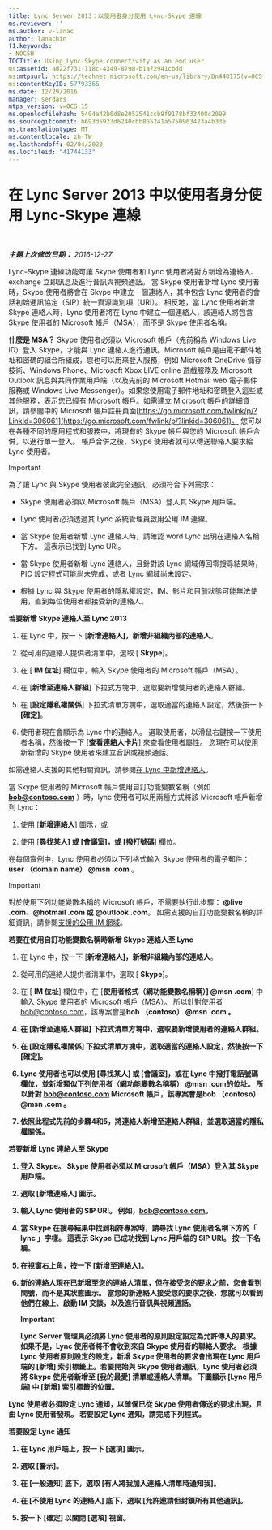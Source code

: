 ```yaml
---
title: Lync Server 2013：以使用者身分使用 Lync-Skype 連線
ms.reviewer: ''
ms.author: v-lanac
author: lanachin
f1.keywords:
- NOCSH
TOCTitle: Using Lync-Skype connectivity as an end user
ms:assetid: ad22f731-118c-4349-8790-b1a72941cbdd
ms:mtpsurl: https://technet.microsoft.com/en-us/library/Dn440175(v=OCS.15)
ms:contentKeyID: 57793365
ms.date: 12/29/2016
manager: serdars
mtps_version: v=OCS.15
ms.openlocfilehash: 5404a42b0d8e2052541ccb9f9178bf33408c2099
ms.sourcegitcommit: b693d5923d6240cbb865241a5750963423a4b33e
ms.translationtype: MT
ms.contentlocale: zh-TW
ms.lasthandoff: 02/04/2020
ms.locfileid: "41744133"
---
```

<div data-xmlns="http://www.w3.org/1999/xhtml">

<div class="topic" data-xmlns="http://www.w3.org/1999/xhtml" data-msxsl="urn:schemas-microsoft-com:xslt" data-cs="http://msdn.microsoft.com/en-us/">

<div data-asp="http://msdn2.microsoft.com/asp">

# <a name="using-lync-skype-connectivity-in-lync-server-2013-as-an-end-user"></a>在 Lync Server 2013 中以使用者身分使用 Lync-Skype 連線

</div>

<div id="mainSection">

<div id="mainBody">

<span> </span>

_**主題上次修改日期：** 2016-12-27_

Lync-Skype 連線功能可讓 Skype 使用者和 Lync 使用者將對方新增為連絡人、exchange 立即訊息及進行音訊與視頻通話。 當 Skype 使用者新增 Lync 使用者時，Skype 使用者將會在 Skype 中建立一個連絡人，其中包含 Lync 使用者的會話初始通訊協定（SIP）統一資源識別項（URI）。 相反地，當 Lync 使用者新增 Skype 連絡人時，Lync 使用者將在 Lync 中建立一個連絡人，該連絡人將包含 Skype 使用者的 Microsoft 帳戶（MSA），而不是 Skype 使用者名稱。

**什麼是 MSA？** Skype 使用者必須以 Microsoft 帳戶（先前稱為 Windows Live ID）登入 Skype，才能與 Lync 連絡人進行通訊。Microsoft 帳戶是由電子郵件地址和密碼的組合所組成，您也可以用來登入服務，例如 Microsoft OneDrive 儲存技術、Windows Phone、Microsoft Xbox LIVE online 遊戲服務及 Microsoft Outlook 訊息與共同作業用戶端（以及先前的 Microsoft Hotmail web 電子郵件服務或 Windows Live Messenger）。如果您使用電子郵件地址和密碼登入這些或其他服務，表示您已經有 Microsoft 帳戶。如需建立 Microsoft 帳戶的詳細資訊，請參閱中的 Microsoft 帳戶註冊頁面[https://go.microsoft.com/fwlink/p/?LinkId=306061](https://go.microsoft.com/fwlink/p/?linkid=306061)。 您可以在各種不同的應用程式和服務中，將現有的 Skype 帳戶與您的 Microsoft 帳戶合併，以進行單一登入。 帳戶合併之後，Skype 使用者就可以傳送聯絡人要求給 Lync 使用者。

<div>


> [!IMPORTANT]  
> 為了讓 Lync 與 Skype 使用者彼此完全通訊，必須符合下列需求： 
> <UL>
> <LI>
> <P>Skype 使用者必須以 Microsoft 帳戶（MSA）登入其 Skype 用戶端。</P>
> <LI>
> <P>Lync 使用者必須透過其 Lync 系統管理員啟用公用 IM 連線。</P>
> <LI>
> <P>當 Skype 使用者新增 Lync 連絡人時，請確認 word Lync 出現在連絡人名稱下方。 這表示已找到 Lync URI。</P>
> <LI>
> <P>當 Skype 使用者新增 Lync 連絡人，且針對該 Lync 網域傳回零搜尋結果時，PIC 設定程式可能尚未完成，或者 Lync 網域尚未設定。</P>
> <LI>
> <P>根據 Lync 與 Skype 使用者的隱私權設定，IM、影片和目前狀態可能無法使用，直到每位使用者都接受新的連絡人。</P></LI></UL>



</div>

**若要新增 Skype 連絡人至 Lync 2013**

1.  在 Lync 中，按一下 [**新增連絡人]，新增非組織內部的連絡人**。

2.  從可用的連絡人提供者清單中，選取 [ **Skype**]。

3.  在 [ **IM 位址**] 欄位中，輸入 Skype 使用者的 Microsoft 帳戶（MSA）。

4.  在 [**新增至連絡人群組**] 下拉式方塊中，選取要新增使用者的連絡人群組。

5.  在 [**設定隱私權關係**] 下拉式清單方塊中，選取適當的連絡人設定，然後按一下 **[確定]**。

6.  使用者現在會顯示為 Lync 中的連絡人。 選取使用者，以滑鼠右鍵按一下使用者名稱，然後按一下 [**查看連絡人卡片**] 來查看使用者屬性。 您現在可以使用新新增的 Skype 使用者來建立音訊或視頻通話。

如需連絡人支援的其他相關資訊，請參閱[在 Lync 中新增連絡人](https://support.office.com/en-us/article/add-a-contact-ae55b88d-b9af-48da-bffe-7cc720a5059a)。

當 Skype 使用者的 Microsoft 帳戶使用自訂功能變數名稱（例如<strong>bob@contoso.com</strong> ）時，lync 使用者可以用兩種方式將該 Microsoft 帳戶新增到 Lync：

1.  使用 [**新增連絡人**] 圖示，或

2.  使用 [**尋找某人] 或 [會議室]，或 [撥打號碼**] 欄位。

在每個實例中，Lync 使用者必須以下列格式輸入 Skype 使用者的電子郵件： <strong>user （domain name） @msn .com</strong> 。

<div>


> [!IMPORTANT]  
> 對於使用下列功能變數名稱的 Microsoft 帳戶，不需要執行此步驟： <STRONG>@live .com、@hotmail .com 或 @outlook .com</STRONG>。 如需支援的自訂功能變數名稱的詳細資訊，請參閱<A href="https://support.microsoft.com/kb/897567">支援的公用 IM 網域</A>。



</div>

**若要在使用自訂功能變數名稱時新增 Skype 連絡人至 Lync**

1.  在 Lync 中，按一下 [**新增連絡人]，新增非組織內部的連絡人**。

2.  從可用的連絡人提供者清單中，選取 [ **Skype**]。

3.  在 [ **IM 位址**] 欄位中，在 [<strong>使用者格式（網功能變數名稱稱）] @msn .com</strong>] 中輸入 Skype 使用者的 Microsoft 帳戶（MSA）。 所以針對使用者 bob@contoso.com，該專案會是<strong>bob （contoso） @msn .com<strong> 。

4.  在 [**新增至連絡人群組**] 下拉式清單方塊中，選取要新增使用者的連絡人群組。

5.  在 [**設定隱私權關係**] 下拉式清單方塊中，選取適當的連絡人設定，然後按一下 **[確定]**。

6.  Lync 使用者也可以使用 [**尋找某人] 或 [會議室]，或在 Lync 中撥打電話號碼**欄位，並新增類似下列<strong>使用者（網功能變數名稱稱） @msn .com</strong>的位址。 所以針對 bob@contoso.com Microsoft 帳戶，該專案會是<strong>bob （contoso） @msn .com</strong> 。

7.  依照此程式先前的步驟4和5，將連絡人新增至連絡人群組，並選取適當的隱私權關係。

**若要新增 Lync 連絡人至 Skype**

1.  登入 Skype。 Skype 使用者必須以 Microsoft 帳戶（MSA）登入其 Skype 用戶端。

2.  選取 [新增連絡人] 圖示。

3.  輸入 Lync 使用者的 SIP URI。 例如，bob@contoso.com。

4.  當 Skype 在搜尋結果中找到相符專案時，請尋找 Lync 使用者名稱下方的「 **lync** 」字樣。 這表示 Skype 已成功找到 Lync 用戶端的 SIP URI。 按一下名稱。

5.  在視窗右上角，按一下 [新增至連絡人]。

6.  新的連絡人現在已新增至您的連絡人清單，但在接受您的要求之前，您會看到問號，而不是其狀態圖示。 當您的新連絡人接受您的要求之後，您就可以看到他們在線上、啟動 IM 交談，以及進行音訊與視頻通話。
    
    <div>
    

    > [!IMPORTANT]  
    > Lync Server 管理員必須將 Lync 使用者的原則設定設定為允許傳入的要求。 如果不是，Lync 使用者將不會收到來自 Skype 使用者的聯絡人要求。 根據 Lync 使用者原則設定的設定，新增 Skype 使用者的要求會出現在 Lync 用戶端的 [<STRONG>新增</STRONG>] 索引標籤上。若要開始與 Skype 使用者通訊，Lync 使用者必須將 Skype 使用者新增至 [我的最愛] 清單或連絡人清單。 下圖顯示 [Lync 用戶端] 中 [<STRONG>新增</STRONG>] 索引標籤的位置。

    
    </div>

Lync 使用者必須設定 Lync 通知，以確保已從 Skype 使用者傳送的要求出現，且由 Lync 使用者發現。 若要設定 Lync 通知，請完成下列程式。

**若要設定 Lync 通知**

1.  在 Lync 用戶端上，按一下 [**選項**] 圖示。

2.  選取 [**警示**]。

3.  在 **[一般通知**] 底下，選取 [**有人將我加入連絡人清單時通知我**]。

4.  在 [**不使用 Lync 的連絡人**] 底下，選取 [**允許邀請但封鎖所有其他通訊**]。

5.  按一下 **[確定**] 以關閉 [選項] 視窗。

</div>

<span> </span>

</div>

</div>

</div>

